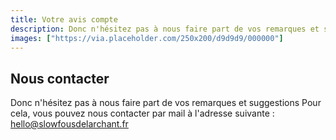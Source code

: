 ```yaml
---
title: Votre avis compte
description: Donc n'hésitez pas à nous faire part de vos remarques et suggestions
images: ["https://via.placeholder.com/250x200/d9d9d9/000000"]
---
```


## Nous contacter
Donc n'hésitez pas à nous faire part de vos remarques et suggestions
Pour cela, vous pouvez nous contacter par mail à l'adresse suivante : [hello@slowfousdelarchant.fr](hello@slowfousdelarchant.fr)

